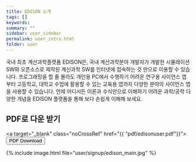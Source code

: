 ```yaml
---
title: EDISON 소개
tags: []
keywords:
summary: ""
sidebar: user_sidebar
permalink: user_intro.html
folder: user
---
```


국내 최초 계산과학플랫폼 EDISON은, 국내 계산과학분야 개발자가 개발한 시뮬레이션 SW와 오픈소스로 제작된 계신과학 SW를 인터넷에 접속하는 것 만으로 이용할 수 있습니다. 프로그래밍을 할 줄 몰라도 개인용 PC에서 수행하기 어려운 연구용 사이언스 앱부터 고등학교, 대학교 수업에 활용할 수 있는 교육용 앱까지 다양한 분야의 사이언스 앱을 사용할 수 있습니다. 언제 어디서든 이론과 수식만으로 이해하기 어려운 과학/공학 다양한 개념을 EDISON 플랫폼을 통해 보다 손쉽게 이해해 보세요. 


## PDF로 다운 받기

<a target="\_blank" class="noCrossRef" href="{{ "pdf/edisonuser.pdf"}}"><button type="button" class="btn btn-default" aria-label="Left Align"><span
    class="glyphicon glyphicon-download-alt" aria-hidden="true"></span> PDF Download</button></a>

{% include image.html file="user/signup/edison_main.jpg" %}

